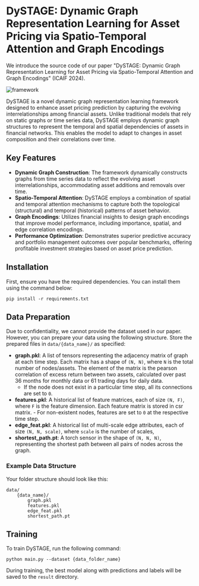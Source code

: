 # DySTAGE: Dynamic Graph Representation Learning for Asset Pricing via Spatio-Temporal Attention and Graph Encodings

We introduce the source code of our paper "DySTAGE: Dynamic Graph Representation Learning for Asset Pricing via Spatio-Temporal Attention and Graph Encodings" (ICAIF 2024). 

![framework](https://github.com/user-attachments/assets/d8b4a272-9853-4668-8b46-fdcadd4d3af6)


DySTAGE is a novel dynamic graph representation learning framework designed to enhance asset pricing prediction by capturing the evolving interrelationships among financial assets. Unlike traditional models that rely on static graphs or time series data, DySTAGE employs dynamic graph structures to represent the temporal and spatial dependencies of assets in financial networks. This enables the model to adapt to changes in asset composition and their correlations over time.

## Key Features
- **Dynamic Graph Construction**: The framework dynamically constructs graphs from time series data to reflect the evolving asset interrelationships, accommodating asset additions and removals over time.
- **Spatio-Temporal Attention**: DySTAGE employs a combination of spatial and temporal attention mechanisms to capture both the topological (structural) and temporal (historical) patterns of asset behavior.
- **Graph Encodings**: Utilizes financial insights to design graph encodings that improve model performance, including importance, spatial, and edge correlation encodings.
- **Performance Optimization**: Demonstrates superior predictive accuracy and portfolio management outcomes over popular benchmarks, offering profitable investment strategies based on asset price prediction.

## Installation

First, ensure you have the required dependencies. You can install them using the command below:
```
pip install -r requirements.txt
```

## Data Preparation

Due to confidentiality, we cannot provide the dataset used in our paper. However, you can prepare your data using the following structure. Store the prepared files in `data/{data_name}/` as specified:

- **graph.pkl**: A list of tensors representing the adjacency matrix of graph at each time step. Each matrix has a shape of `(N, N)`, where `N` is the total number of nodes/assets. The element of the matrix is the pearson correlation of excess return between two assets, calculated over past 36 months for monthly data or 61 trading days for daily data.
  - If the node does not exist in a particular time step, all its connections are set to `0`.
- **features.pkl**: A historical list of feature matrices, each of size `(N, F)`, where `F` is the feature dimension. Each feature matrix is stored in csr matrix.     - For non-existent nodes, features are set to `0` at the respective time step.
- **edge_feat.pkl**: A historical list of multi-scale edge attributes, each of size `(N, N, scale)`, where `scale` is the number of scales, 
- **shortest_path.pt**: A torch sensor in the shape of `(N, N, N)`, representing the shortest path between all pairs of nodes across the graph.

### Example Data Structure
Your folder structure should look like this:
```
data/
    {data_name}/
        graph.pkl
        features.pkl
        edge_feat.pkl
        shortest_path.pt
```

## Training
To train DySTAGE, run the following command:
```
python main.py --dataset {data_folder_name}
```
During training, the best model along with predictions and labels will be saved to the `result` directory.
